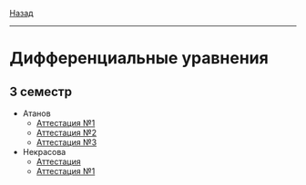 [Назад](../../README.md)
***
# Дифференциальные уравнения
## 3 семестр
+ Атанов
  + [Аттестация №1](atanov/diffur-pr-att-1-fact.md)
  + [Аттестация №2](atanov/diffur-pr-att-2-fact.md)
  + [Аттестация №3](atanov/diffur-pr-att-3-fact.md)
+ Некрасова
  + [Аттестация](nekrasova/diffur-pr-att-fact.md)
  + [Аттестация №1](nekrasova/diffur-pr-att-1-fact.md)
